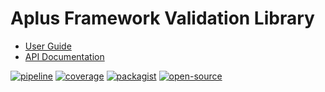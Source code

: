 # Aplus Framework Validation Library

- [User Guide](https://docs.aplus-framework.com/guides/libraries/validation/index.html)
- [API Documentation](https://docs.aplus-framework.com/packages/validation.html)

[![pipeline](https://gitlab.com/aplus-framework/libraries/validation/badges/master/pipeline.svg)](https://gitlab.com/aplus-framework/libraries/validation/-/pipelines?scope=branches)
[![coverage](https://gitlab.com/aplus-framework/libraries/validation/badges/master/coverage.svg?job=test:php)](https://aplus-framework.gitlab.io/libraries/validation/coverage/)
[![packagist](https://img.shields.io/packagist/v/aplus/validation)](https://packagist.org/packages/aplus/validation)
[![open-source](https://img.shields.io/badge/open--source-donate-orange)](https://www.paypal.com/donate/?hosted_button_id=NGBNW5PY4VSJ4)

